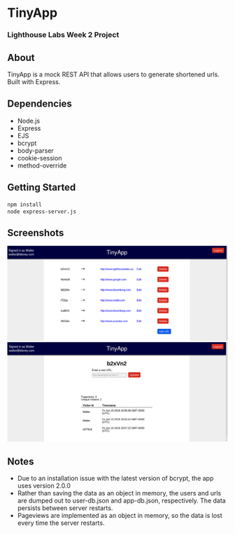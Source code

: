 # TinyApp
### Lighthouse Labs Week 2 Project

## About

TinyApp is a mock REST API that allows users to generate shortened urls.  Built with Express.

## Dependencies
- Node.js
- Express
- EJS
- bcrypt
- body-parser
- cookie-session
- method-override

## Getting Started

```
npm install
node express-server.js
```

## Screenshots
!["Screenshot of url list"](https://github.com/dmyronuk/tiny-app/blob/master/screenshots/user-urls-list.png)
!["Screenshot of url list"](https://github.com/dmyronuk/tiny-app/blob/master/screenshots/single-url-info.png)

## Notes

- Due to an installation issue with the latest version of bcrypt, the app uses version 2.0.0
- Rather than saving the data as an object in memory, the users and urls are dumped out to user-db.json and app-db.json, respectively.  The data persists between server restarts.
- Pageviews are implemented as an object in memory, so the data is lost every time the server restarts.
